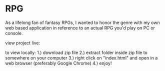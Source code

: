 # RPG

As a lifelong fan of fantasy RPGs, I wanted to honor the genre with my own web based application in reference to an actual RPG you'd play on PC or console.

view project live: 

to view locally: 1.) download zip file
		 2.) extract folder inside zip file to somewhere on your computer
		 3.) right click on "index.html" and open in a web browser (preferably Google Chrome)
		 4.) enjoy!









